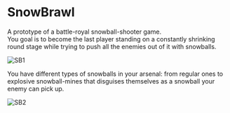 # SnowBrawl 
A prototype of a battle-royal snowball-shooter game.   
You goal is to become the last player standing on a constantly shrinking round stage while trying to push all the enemies out of it with snowballs.

![SB1](SnowBrawl1.gif)


You have different types of snowballs in your arsenal: from regular ones to explosive snowball-mines that disguises themselves as a snowball your enemy can pick up.

![SB2](SnowBrawl2.gif)